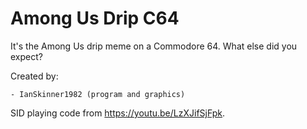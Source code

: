 # Among Us Drip C64

It's the Among Us drip meme on a Commodore 64. What else did you expect? 

Created by:

	- IanSkinner1982 (program and graphics)

SID playing code from https://youtu.be/LzXJifSjFpk.

